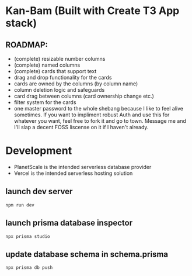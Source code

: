 # Kan-Bam (Built with Create T3 App stack)

## ROADMAP:

- (complete) resizable number columns
- (complete) named columns
- (complete) cards that support text
- drag and drop functionality for the cards
- cards are owned by the columns (by column name)
- column deletion logic and safeguards
- card drag between columns (card ownership change etc.)
- filter system for the cards
- one master password to the whole shebang because I like to feel alive sometimes. If you want to impliment robust Auth and use this for whatever you want, feel free to fork it and go to town. Message me and I'll slap a decent FOSS liscense on it if I haven't already.

# Development

- PlanetScale is the intended serverless database provider
- Vercel is the intended serverless hosting solution

## launch dev server

```
npm run dev
```

## launch prisma database inspector

```
npx prisma studio
```

## update database schema in schema.prisma

```
npx prisma db push
```
